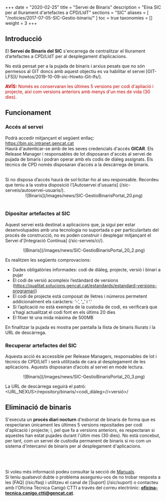 +++
date = "2020-02-25"
title = "Servei de Binaris"
description = "Eina SIC per al lliurament d'artefactes a CPD/LldT"
sections = "SIC"
aliases = [
  "/noticies/2017-07-05-SIC-Gestio-binaris/"
]
toc = true
taxonomies = []
weight = 3
+++

## Introducció

El **Servei de Binaris del SIC** s'encarrega de centralitzar el lliurament d’artefactes a CPD/LldT per al desplegament d’aplicacions.

No està pensat per a la pujada de binaris i arxius pesats que no són permesos al GIT doncs amb aquest objectiu es va habilitar el servei [GIT-LFS](/ howtos/2019-10-09-sic-Howto-Git-lfs/).

<span style="color: #C00000;font-weight: bold">AVÍS:</span> <span style="color: #C00000">Només es conservaran les últimes 5 versions per codi d'apliació i projecte, així com versions anteriors amb menys d'un mes de vida (30 dies).</span>

## Funcionament

### Accés al servei

Podrà accedir mitjançant el següent enllaç: https://bin.sic.intranet.gencat.cat <br/>
Haurà d'autenticar-se amb de les seves credencials d'accés **GICAR**. Els Release Manager i responsables de lot disposaran d'accés al servei de pujada de binaris i podran operar amb els codis de diàleg assignats. Els tècnics de CPD només disposaran d’accés a la descàrrega de binaris.

<br/>
Si no disposa d’accés haurà de sol·licitar-ho al seu responsable. Recordeu que teniu a la vostra disposició l’[Autoservei d'usuaris] (/sic-serveis/autoservei-usuaris/).

<CENTER>![Binaris](/images/news/SIC-GestioBinarisPortal_20.png)</center>
<br/>

### Dipositar artefactes al SIC

Aquest servei està destinat a aplicacions que, ja sigui per estar desenvolupades amb una tecnologia no suportada o per particularitats del procés de construcció, no es poden construir i desplegar mitjançant el Servei d'[Integració Contínua] (/sic-serveis/ci/). <br/>

<CENTER>![Binaris](/images/news/SIC-GestioBinarisPortal_20_2.png)</center>

Es realitzen les següents comprovacions:
* Dades obligatòries informades: codi de diàleg, projecte, versió i binari a pujar
* El codi de versió acompleix l’estàndard de versions (https://qualitat.solucions.gencat.cat/estandards/estandard-versions-programari)
* El codi de projecte està composat de lletres i números permetent addicionalment els caràcters: ‘-’, ‘_’ i ‘.’
* Si l’aplicació no està exempta de la custodia de codi, es verificarà que s’hagi actualitzat el codi font en els últims 20 dies
* El fitxer té una mida màxima de 500MB

En finalitzar la pujada es mostra per pantalla la llista de binaris lliurats i la URL de descàrrega.

### Recuperar artefactes del SIC

Aquesta acció és accessible per Release Managers, responsables de lot i tècnics de CPD/LldT i serà utilitzada de cara al desplegament de les aplicacions. Aquests disposaran d’accés al servei en mode lectura.

<CENTER>![Binaris](/images/news/SIC-GestioBinarisPortal_20_3.png)</center>

La URL de descàrrega seguirà el patró: <URL_NEXUS>/repository/binaris/<codi_diàleg>/<projecte>/<versió>/<artefacte>

## Eliminació de binaris

S'executa un **procés diari nocturn** d'esborrat de binaris de forma que es respectaran únicament les últimes 5 versions repositades per codi d'aplicació i projecte; i, pel que fa a versions anteriors, es respectaran si aquestes han estat pujades durant l'últim mes (30 dies). No està concebut, per tant, com un servei de custodia permanent de binaris si no com un sistema d'intercanvi de binaris per al desplegament d'aplicacions.

<br/><br/><br/>
Si voleu més informació podeu consultar la secció de [Manuals](/sic/manuals/). <br/>
Si teniu qualsevol dubte o problema assegureu-vos de no trobar resposta a les [FAQ] (/sic/faq) i utilitzeu el canal de [Suport] (/sic/suport) o contacteu amb l'Oficina Tècnica Canigó CTTI a través del correu electrònic: **oficina-tecnica.canigo.ctti@gencat.cat**.
